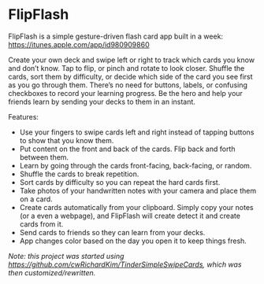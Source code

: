 # FlipFlash
FlipFlash is a simple gesture-driven flash card app built in a week: https://itunes.apple.com/app/id980909860

Create your own deck and swipe left or right to track which cards you know and don’t know. Tap to flip, or pinch and rotate to look closer. Shuffle the cards, sort them by difficulty, or decide which side of the card you see first as you go through them. There’s no need for buttons, labels, or confusing checkboxes to record your learning progress. Be the hero and help your friends learn by sending your decks to them in an instant.

Features:
- Use your fingers to swipe cards left and right instead of tapping buttons to show that you know them.
- Put content on the front and back of the cards. Flip back and forth between them.
- Learn by going through the cards front-facing, back-facing, or random.
- Shuffle the cards to break repetition.
- Sort cards by difficulty so you can repeat the hard cards first.
- Take photos of your handwritten notes with your camera and place them on a card.
- Create cards automatically from your clipboard. Simply copy your notes (or a even a webpage), and FlipFlash will create detect it and create cards from it.
- Send cards to friends so they can learn from your decks.
- App changes color based on the day you open it to keep things fresh.

_Note: this project was started using https://github.com/cwRichardKim/TinderSimpleSwipeCards, which was then customized/rewritten._

